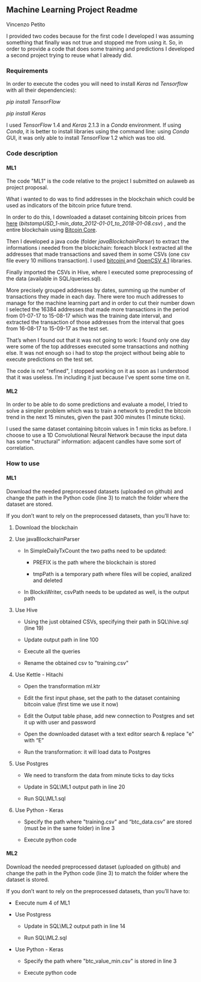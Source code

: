 ## Machine Learning Project Readme

Vincenzo Petito

I provided two codes because for the first code I developed I was assuming something that finally was not true and stopped me from using it. So, in order to provide a code that does some training and predictions I developed a second project trying to reuse what I already did.

### Requirements

In order to execute the codes you will need to install *Keras* nd *Tensorflow* with all their dependencies):

*pip install TensorFlow*

*pip install Keras*

I used *TensorFlow* 1.4 and *Keras* 2.1.3 in a *Conda* environment. If using *Conda*, it is better to install libraries using the command line: using *Conda* GUI, it was only able to install *TensorFlow* 1.2 which was too old.

### Code description

#### ML1

The code "ML1" is the code relative to the project I submitted on aulaweb as project proposal.

What i wanted to do was to find addresses in the blockchain which could be used as indicators of the bitcoin price future trend.

In order to do this, I downloaded a dataset containing bitcoin prices from [here](https://www.kaggle.com/mczielinski/bitcoin-historical-data/data) (*bitstampUSD_1-min_data_2012-01-01_to_2018-01-08.csv*) , and the entire blockchain using [Bitcoin Core](https://bitcoin.org/it/scarica). 

Then I developed a java code (folder *javaBlockchainParser*) to extract the informations i needed from the blockchain: foreach block I extracted all the addresses that made transactions and saved them in some CSVs (one csv file every 10 millions transaction). I used  [bitcoinj ](https://github.com/bitcoinj/bitcoinj)and [OpenCSV 4.1](https://mvnrepository.com/artifact/com.opencsv/opencsv/4.1) libraries.

Finally imported the CSVs in Hive, where I executed some preprocessing of the data (available in SQL/queries.sql).

More precisely  grouped addresses by dates, summing up the number of transactions they made in each day. There were too much addresses to manage for the machine learning part and in order to cut their number down I selected the 16384 addresses that made more transactions in the period from 01-07-17 to 15-08-17 which was the training date interval, and extracted the transaction of those addresses from the interval that goes from 16-08-17 to 15-09-17 as the test set. 

That’s when I found out that it was not going to work: I found only one day were some of the top addresses executed some transactions and nothing else. It was not enough so i had to stop the project without being able to execute predictions on the test set.

The code is not "refined", I stopped working on it as soon as I understood that it was useless. I’m including it just because I’ve spent some time on it.

#### ML2

In order to be able to do some predictions and evaluate a model, I tried to solve a simpler problem which was to train a network to predict the bitcoin trend in the next 15 minutes, given the past 300 minutes (1 minute ticks). 

I used the same dataset containing bitcoin values in 1 min ticks as before. I choose to use a 1D Convolutional Neural Network because the input data has some "structural" information: adjacent candles have some sort of correlation.

### How to use

#### ML1

Download the needed preprocessed datasets (uploaded on github) and change the path in the Python code (line 3) to match the folder where the dataset are stored. 

If you don’t want to rely on the preprocessed datasets, than you’ll have to:

1. Download the blockchain

2. Use javaBlockchainParser 

    * In SimpleDailyTxCount the two paths need to be updated:

        *  PREFIX is the path where the blockchain is stored

        * tmpPath is a temporary path where files will be copied, analized and deleted

    * In BlocksWriter, csvPath needs to be updated as well, is the output path

3. Use Hive

    * Using the just obtained CSVs, specifying their path in SQL\hive.sql (line 19)

    * Update output path in line 100

    * Execute all the queries

    * Rename the obtained csv to "training.csv"

4. Use Kettle - Hitachi

    * Open the transformation ml.ktr

    * Edit the first input phase, set the path to the dataset containing bitcoin value (first time we use it now)

    * Edit the Output table phase, add new connection to Postgres and set it up with user and password

    * Open the downloaded dataset with a text editor search & replace "e" with “E”

    * Run the transformation: it will load data to Postgres

5. Use Postgres

    * We need to transform the data from minute ticks to day ticks

    * Update in SQL\ML1 output path in line 20 

    * Run SQL\ML1.sql

6. Use Python - Keras

    * Specify the path where "training.csv" and “btc_data.csv” are stored (must be in the same folder) in line 3

    * Execute python code 

#### ML2

Download the needed preprocessed dataset (uploaded on github) and change the path in the Python code (line 3) to match the folder where the dataset is stored. 

If you don’t want to rely on the preprocessed datasets, than you’ll have to:

* Execute num 4 of ML1

* Use Postgress

    * Update in SQL\ML2 output path in line 14

    * Run SQL\ML2.sql

* Use Python - Keras

    * Specify the path where "btc_value_min.csv" is stored in line 3

    * Execute python code 

